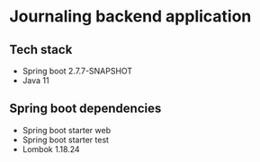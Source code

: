 # Journaling backend application

## Tech stack
- Spring boot 2.7.7-SNAPSHOT
- Java 11

## Spring boot dependencies
- Spring boot starter web
- Spring boot starter test
- Lombok 1.18.24
